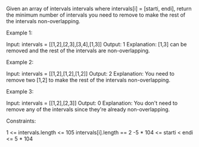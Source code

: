 Given an array of intervals intervals where intervals[i] = [starti, endi], return the minimum number of intervals you need to remove to make the rest of the intervals non-overlapping.

 

Example 1:

Input: intervals = [[1,2],[2,3],[3,4],[1,3]]
Output: 1
Explanation: [1,3] can be removed and the rest of the intervals are non-overlapping.

Example 2:

Input: intervals = [[1,2],[1,2],[1,2]]
Output: 2
Explanation: You need to remove two [1,2] to make the rest of the intervals non-overlapping.

Example 3:

Input: intervals = [[1,2],[2,3]]
Output: 0
Explanation: You don't need to remove any of the intervals since they're already non-overlapping.
 

Constraints:

1 <= intervals.length <= 105
intervals[i].length == 2
-5 * 104 <= starti < endi <= 5 * 104